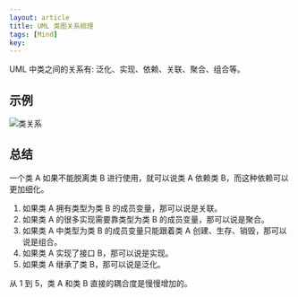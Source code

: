 ```yaml
---
layout: article
title: UML 类图关系梳理
tags: [Mind]
key: 
---
```


UML 中类之间的关系有: 泛化、实现、依赖、关联、聚合、组合等。

## 示例

![类关系](https://img.chenyh.dev/img/uml_class_impl.png)

## 总结

一个类 A 如果不能脱离类 B 进行使用，就可以说类 A 依赖类 B，而这种依赖可以更加细化。

1. 如果类 A 拥有类型为类 B 的成员变量，那可以说是关联。
2. 如果类 A 的很多实现需要靠类型为类 B 的成员变量，那可以说是聚合。
3. 如果类 A 中类型为类 B 的成员变量只能跟着类 A 创建、生存、销毁，那可以说是组合。
4. 如果类 A 实现了接口 B，那可以说是实现。
5. 如果类 A 继承了类 B，那可以说是泛化。

从 1 到 5，类 A 和类 B 直接的耦合度是慢慢增加的。

